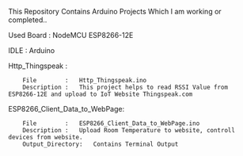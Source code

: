 This Repository Contains Arduino Projects Which I am working or completed..

Used Board	:	NodeMCU ESP8266-12E

IDLE		:	Arduino

Http_Thingspeak	:
		
		File		:	Http_Thingspeak.ino
		Description	:	This project helps to read RSSI Value from ESP8266-12E and upload to IoT Website Thingspeak.com
				
ESP8266_Client_Data_to_WebPage:

		File		:	ESP8266_Client_Data_to_WebPage.ino
		Description	:	Upload Room Temperature to website, controll devices from website.
		Output_Directory:	Contains Terminal Output
